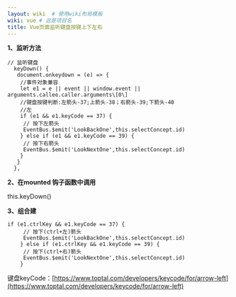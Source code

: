 ```yaml
---
layout: wiki  # 使用wiki布局模板
wiki: vue # 这是项目名
title: Vue页面监听键盘按键上下左右
---
```


**1、监听方法**
```
// 监听键盘
  keyDown() {
   document.onkeydown = (e) => {
    //事件对象兼容
    let e1 = e || event || window.event || arguments.callee.caller.arguments\[0\]
    //键盘按键判断:左箭头-37;上箭头-38；右箭头-39;下箭头-40
    //左
    if (e1 && e1.keyCode == 37) {
     // 按下左箭头
     EventBus.$emit('LookBackOne',this.selectConcept.id)
    } else if (e1 && e1.keyCode == 39) {
     // 按下右箭头
     EventBus.$emit('LookNextOne',this.selectConcept.id)
    }
   }
  },
```
**2、在mounted 钩子函数中调用**

this.keyDown()

**3、组合建**
```
if (e1.ctrlKey && e1.keyCode == 37) {
     // 按下(ctrl+左)箭头
     EventBus.$emit('LookBackOne',this.selectConcept.id)
    } else if (e1.ctrlKey && e1.keyCode == 39) {
     // 按下(ctrl+右)箭头
     EventBus.$emit('LookNextOne',this.selectConcept.id)
    }
```
键盘keyCode：[https://www.toptal.com/developers/keycode/for/arrow-left](https://www.toptal.com/developers/keycode/for/arrow-left)